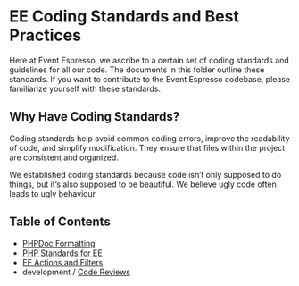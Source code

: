# EE Coding Standards and Best Practices

Here at Event Espresso, we ascribe to a certain set of coding standards and guidelines for all our code.  The documents in this folder outline these standards.  If you want to contribute to the Event Espresso codebase, please familiarize yourself with these standards.

## Why Have Coding Standards?

Coding standards help avoid common coding errors, improve the readability of code, and simplify modification. They ensure that files within the project are consistent and organized.

We established coding standards because code isn’t only supposed to do things, but it’s also supposed to be beautiful.  We believe ugly code often leads to ugly behaviour.

## Table of Contents

- [PHPDoc Formatting](php-doc-formatting.md)
- [PHP Standards for EE](php-standards.md)
- [EE Actions and Filters](ee-actions-and-filters.md)
- development / [Code Reviews](https://github.com/eventespresso/event-espresso-core/blob/master/docs/A--Best-Practices/development/code-review.md)

